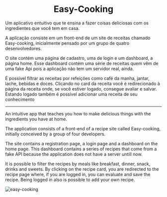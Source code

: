 <h1 align="center">Easy-Cooking</h1>
<p>Um aplicativo entuitivo que te ensina a fazer coisas deliciosas com os ingredientes que você tem em casa.</p>
<p>A aplicação consiste em um front-end de um site de receitas chamado Easy-cooking, inicialmente pensado por um grupo de quatro desenvolvedores.</p>
<p>O site contém uma página de cadastro, uma de login e um dashboard, a página home. Esse dashboard contém uma série de receitas quem vêm de uma fake Api pois a aplicação não tem um servidor real, ainda.</p>
<p>É possível filtrar as receitas por refeições como café da manha, jantar, lache, bebidas e doces. Clicando no card da receita você é redirecionado à página da receita onde, se você estiver logado, consegue avaliar e salvar. Estando logado também é possível adicionar uma receita de seu conhecimento</p>

--------------------------------------------------------------------


<p>An intuitive app that teaches you how to make delicious things with the ingredients you have at home.</p>
<p>The application consists of a front-end of a recipe site called Easy-cooking, initially conceived by a group of four developers.</p>
<p>The site contains a registration page, a login page and a dashboard on the home page. This dashboard contains a series of recipes that come from a fake API because the application does not have a server untill now.</p>
<p>It is possible to filter the recipes by meals like breakfast, dinner, snack, drinks and sweets. By clicking on the recipe card, you are redirected to the recipe page where, if you are logged in, you can evaluate and save the recipe. Being logged in also is possible to add your own recipe.</p>


![easy-cooking](https://user-images.githubusercontent.com/98784118/229953677-bf2d6def-8593-48e7-826f-d3e497d86ce0.gif)
